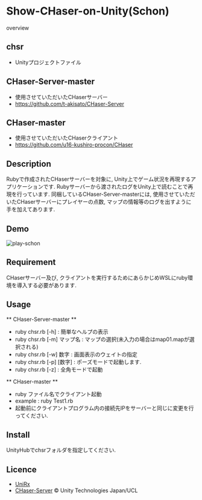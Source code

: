 Show-CHaser-on-Unity(Schon)
====

overview
## chsr
* Unityプロジェクトファイル
## CHaser-Server-master
* 使用させていただいたCHaserサーバー
* https://github.com/t-akisato/CHaser-Server
## CHaser-master
* 使用させていただいたCHaserクライアント
* https://github.com/u16-kushiro-procon/CHaser

## Description
Rubyで作成されたCHaserサーバーを対象に, Unity上でゲーム状況を再現するアプリケーションです. 
Rubyサーバーから渡されたログをUnity上で読むことで再現を行っています. 
同梱しているCHaser-Server-masterには, 使用させていただいたCHaserサーバーにプレイヤーの点数, マップの情報等のログを出すように手を加えてあります. 

## Demo
![play-schon](https://user-images.githubusercontent.com/15669383/72806547-c1a91280-3c98-11ea-9192-5863e911f2c8.gif)

## Requirement
CHaserサーバー及び, クライアントを実行するためにあらかじめWSLにruby環境を導入する必要があります. 

## Usage

** CHaser-Server-master **
* ruby chsr.rb [-h] : 簡単なヘルプの表示
* ruby chsr.rb [-m] マップ名 : マップの選択(未入力の場合はmap01.mapが選択される)
* ruby chsr.rb [-w] 数字 : 画面表示のウェイトの指定
* ruby chsr.rb [-p] [数字] : ポーズモードで起動します. 
* ruby chsr.rb [-z] : 全角モードで起動

** CHaser-master **
* ruby ファイル名でクライアント起動
* example : ruby Test1.rb
* 起動前にクライアントプログラム内の接続先IPをサーバーと同じに変更を行ってください.

## Install
UnityHubでchsrフォルダを指定してください. 

## Licence
* [UniRx](https://github.com/neuecc/UniRx/blob/master/LICENSE)
* [CHaser-Server](https://github.com/t-akisato/CHaser-Server/blob/master/LICENSE)
© Unity Technologies Japan/UCL
